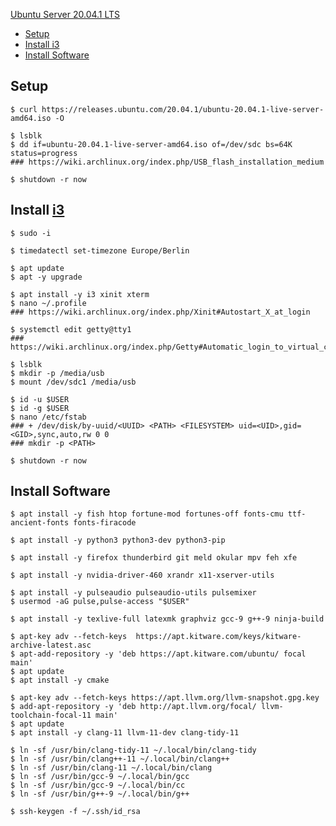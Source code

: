 [Ubuntu Server 20.04.1 LTS](https://ubuntu.com/server)

- [Setup](#Setup)
- [Install i3](#install-i3)
- [Install Software](#install-software)

## Setup
```console
$ curl https://releases.ubuntu.com/20.04.1/ubuntu-20.04.1-live-server-amd64.iso -O
```
```console
$ lsblk
$ dd if=ubuntu-20.04.1-live-server-amd64.iso of=/dev/sdc bs=64K status=progress
### https://wiki.archlinux.org/index.php/USB_flash_installation_medium
```
```console
$ shutdown -r now
```
## Install [i3](https://i3wm.org/)

```console
$ sudo -i
```
```console
$ timedatectl set-timezone Europe/Berlin
```
```console
$ apt update
$ apt -y upgrade
```
```console
$ apt install -y i3 xinit xterm
$ nano ~/.profile
### https://wiki.archlinux.org/index.php/Xinit#Autostart_X_at_login
```
```console
$ systemctl edit getty@tty1
### https://wiki.archlinux.org/index.php/Getty#Automatic_login_to_virtual_console
```
```console
$ lsblk 
$ mkdir -p /media/usb
$ mount /dev/sdc1 /media/usb
```
```console
$ id -u $USER
$ id -g $USER
$ nano /etc/fstab
### + /dev/disk/by-uuid/<UUID> <PATH> <FILESYSTEM> uid=<UID>,gid=<GID>,sync,auto,rw 0 0
### mkdir -p <PATH>
```
```console
$ shutdown -r now
```

## Install Software
```console
$ apt install -y fish htop fortune-mod fortunes-off fonts-cmu ttf-ancient-fonts fonts-firacode
```
```console
$ apt install -y python3 python3-dev python3-pip
```
```console
$ apt install -y firefox thunderbird git meld okular mpv feh xfe
```
```console
$ apt install -y nvidia-driver-460 xrandr x11-xserver-utils
```
```console
$ apt install -y pulseaudio pulseaudio-utils pulsemixer
$ usermod -aG pulse,pulse-access "$USER"
```
```console
$ apt install -y texlive-full latexmk graphviz gcc-9 g++-9 ninja-build
```
```console
$ apt-key adv --fetch-keys  https://apt.kitware.com/keys/kitware-archive-latest.asc
$ apt-add-repository -y 'deb https://apt.kitware.com/ubuntu/ focal main'
$ apt update
$ apt install -y cmake
```
```console
$ apt-key adv --fetch-keys https://apt.llvm.org/llvm-snapshot.gpg.key
$ add-apt-repository -y 'deb http://apt.llvm.org/focal/ llvm-toolchain-focal-11 main'
$ apt update
$ apt install -y clang-11 llvm-11-dev clang-tidy-11
```
```console
$ ln -sf /usr/bin/clang-tidy-11 ~/.local/bin/clang-tidy
$ ln -sf /usr/bin/clang++-11 ~/.local/bin/clang++
$ ln -sf /usr/bin/clang-11 ~/.local/bin/clang
$ ln -sf /usr/bin/gcc-9 ~/.local/bin/gcc
$ ln -sf /usr/bin/gcc-9 ~/.local/bin/cc
$ ln -sf /usr/bin/g++-9 ~/.local/bin/g++
```
```console
$ ssh-keygen -f ~/.ssh/id_rsa
```
